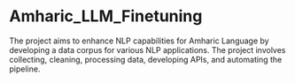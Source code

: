 # Amharic_LLM_Finetuning
The project aims to enhance NLP capabilities for Amharic Language by developing a data corpus for various NLP applications. The project involves collecting, cleaning, processing data, developing APIs, and automating the pipeline.
